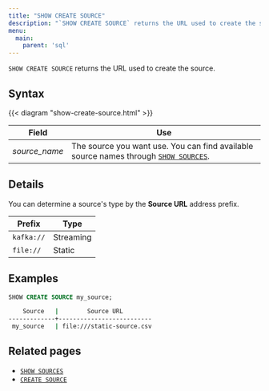 ```yaml
---
title: "SHOW CREATE SOURCE"
description: "`SHOW CREATE SOURCE` returns the URL used to create the source."
menu:
  main:
    parent: 'sql'
---
```


`SHOW CREATE SOURCE` returns the URL used to create the source.

## Syntax

{{< diagram "show-create-source.html" >}}

Field | Use
------|-----
_source&lowbar;name_ | The source you want use. You can find available source names through [`SHOW SOURCES`](../show-sources).

## Details

You can determine a source's type by the **Source URL** address prefix.

Prefix | Type
-------|------
`kafka://` | Streaming
`file://` | Static

## Examples

```sql
SHOW CREATE SOURCE my_source;
```
```bash
    Source   |        Source URL
-------------+--------------------------
 my_source   | file:///static-source.csv
```

## Related pages

- [`SHOW SOURCES`](../show-sources)
- [`CREATE SOURCE`](../create-source)
